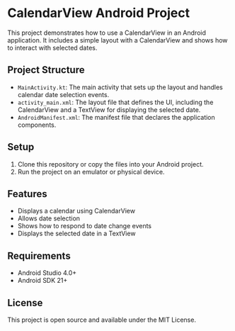 # CalendarView Android Project

This project demonstrates how to use a CalendarView in an Android application. It includes a simple layout with a CalendarView and shows how to interact with selected dates.

## Project Structure

- `MainActivity.kt`: The main activity that sets up the layout and handles calendar date selection events.
- `activity_main.xml`: The layout file that defines the UI, including the CalendarView and a TextView for displaying the selected date.
- `AndroidManifest.xml`: The manifest file that declares the application components.

## Setup

1. Clone this repository or copy the files into your Android project.
2. Run the project on an emulator or physical device.

## Features

- Displays a calendar using CalendarView
- Allows date selection
- Shows how to respond to date change events
- Displays the selected date in a TextView

## Requirements

- Android Studio 4.0+
- Android SDK 21+

## License

This project is open source and available under the MIT License.
